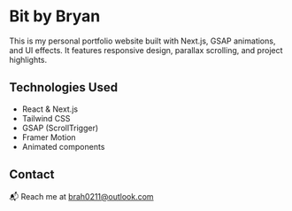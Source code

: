 # Bit by Bryan

This is my personal portfolio website built with Next.js, GSAP animations, and UI effects. It features responsive design, parallax scrolling, and project highlights.

## Technologies Used

- React & Next.js
- Tailwind CSS
- GSAP (ScrollTrigger)
- Framer Motion
- Animated components

## Contact

📬 Reach me at [brah0211@outlook.com](mailto:brah0211@outlook.com)

